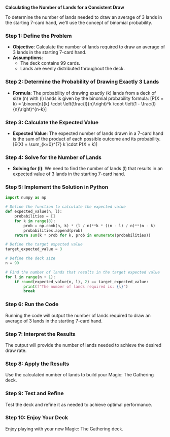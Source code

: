 **Calculating the Number of Lands for a Consistent Draw**

To determine the number of lands needed to draw an average of 3 lands in the starting 7-card hand, we'll use the concept of binomial probability.

### **Step 1: Define the Problem**

- **Objective**: Calculate the number of lands required to draw an average of 3 lands in the starting 7-card hand.
- **Assumptions**:
  - The deck contains 99 cards.
  - Lands are evenly distributed throughout the deck.

### **Step 2: Determine the Probability of Drawing Exactly 3 Lands**

- **Formula**: The probability of drawing exactly \(k\) lands from a deck of size \(n\) with \(l\) lands is given by the binomial probability formula:
  \[P(X = k) = \binom{n}{k} \cdot \left(\frac{l}{n}\right)^k \cdot \left(1 - \frac{l}{n}\right)^{n-k}\]

### **Step 3: Calculate the Expected Value**

- **Expected Value**: The expected number of lands drawn in a 7-card hand is the sum of the product of each possible outcome and its probability.
  \[E(X) = \sum_{k=0}^{7} k \cdot P(X = k)\]

### **Step 4: Solve for the Number of Lands**

- **Solving for \(l\)**: We need to find the number of lands \(l\) that results in an expected value of 3 lands in the starting 7-card hand.

### **Step 5: Implement the Solution in Python**

```python
import numpy as np

# Define the function to calculate the expected value
def expected_value(n, l):
    probabilities = []
    for k in range(8):
        prob = np.comb(n, k) * (l / n)**k * ((n - l) / n)**(n - k)
        probabilities.append(prob)
    return sum(k * prob for k, prob in enumerate(probabilities))

# Define the target expected value
target_expected_value = 3

# Define the deck size
n = 99

# Find the number of lands that results in the target expected value
for l in range(n + 1):
    if round(expected_value(n, l), 2) == target_expected_value:
        print(f"The number of lands required is: {l}")
        break
```

### **Step 6: Run the Code**

Running the code will output the number of lands required to draw an average of 3 lands in the starting 7-card hand.

### **Step 7: Interpret the Results**

The output will provide the number of lands needed to achieve the desired draw rate.

### **Step 8: Apply the Results**

Use the calculated number of lands to build your Magic: The Gathering deck.

### **Step 9: Test and Refine**

Test the deck and refine it as needed to achieve optimal performance.

### **Step 10: Enjoy Your Deck**

Enjoy playing with your new Magic: The Gathering deck.